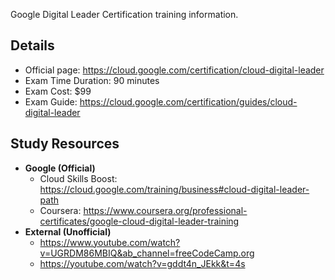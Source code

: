 
Google Digital Leader Certification training information.

## Details

- Official page: <https://cloud.google.com/certification/cloud-digital-leader>
- Exam Time Duration: 90 minutes
- Exam Cost: $99
- Exam Guide: <https://cloud.google.com/certification/guides/cloud-digital-leader>

## Study Resources

- __Google (Official)__
  - Cloud Skills Boost: <https://cloud.google.com/training/business#cloud-digital-leader-path>
  - Coursera: <https://www.coursera.org/professional-certificates/google-cloud-digital-leader-training>
- __External (Unofficial)__
  - <https://www.youtube.com/watch?v=UGRDM86MBIQ&ab_channel=freeCodeCamp.org>
  - <https://youtube.com/watch?v=gddt4n_JEkk&t=4s>
